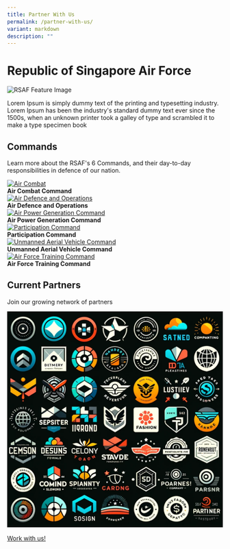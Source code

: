```yaml
---
title: Partner With Us
permalink: /partner-with-us/
variant: markdown
description: ""
---
```

<h1>Republic of Singapore Air Force</h1>
<img alt="RSAF Feature Image" src="https://static1.straitstimes.com.sg/s3fs-public/styles/large30x20/public/articles/2021/05/24/yq-rsaf-24052025.jpg?VersionId=Tls5k2P1aPwDf.V.RXmzxGL5oTkQeWas">
<p>
  Lorem Ipsum&nbsp;is simply dummy text of the printing and typesetting
  industry. Lorem Ipsum has been the industry's standard dummy text ever since
  the 1500s, when an unknown printer took a galley of type and scrambled it to
  make a type specimen book
</p>
<h2>Commands</h2>
<p>
  Learn more about the RSAF's 6 Commands, and their day-to-day responsibilities
  in defence of our nation.
</p>
<div class="row">
  <div class="col">
    <div class="card sgds">
      <a href="https://www.mindef.gov.sg/web/portal/rsaf/rsaf-forces/commands/detail/air-combat-command" class="card-link">
        <img src="https://www.mindef.gov.sg/web/wcm/connect/rsaf/f09f28d1-14c2-45a5-9477-527222cae18d/Air-Combat-Command.png?MOD=AJPERES&amp;CACHEID=ROOTWORKSPACE.Z18\_1QK41482L8HD90QOSSLBSG34O4-f09f28d1-14c2-45a5-9477-527222cae18d-mBdlcG7" alt="Air Combat" class="card-img-top">
      </a>
      <div class="header">
        <b>Air Combat Command</b>
      </div>
    </div>
  </div>
  <div class="col">
    <div class="card sgds">
      <a href="https://www.mindef.gov.sg/web/portal/rsaf/rsaf-forces/commands/detail/air-defence-operations-command" class="card-link">
        <img src="https://www.mindef.gov.sg/web/wcm/connect/rsaf/5d5dc237-1764-4c87-9605-e93ee4cfb2ff/Air-Defence-and-Operations-Command.png?MOD=AJPERES&amp;CACHEID=ROOTWORKSPACE.Z18_1QK41482L8HD90QOSSLBSG34O4-5d5dc237-1764-4c87-9605-e93ee4cfb2ff-mBdlxGg" alt="Air Defence and Operations" class="card-img-top">
      </a>
      <div class="header">
        <b>Air Defence and Operations</b>
      </div>
    </div>
  </div>
  <div class="col">
    <div class="card sgds">
      <a href="https://www.mindef.gov.sg/web/portal/rsaf/rsaf-forces/commands/detail/air-power-generation-command" class="card-link">
        <img src="https://www.mindef.gov.sg/web/wcm/connect/rsaf/bc8f8cb8-910e-4844-bbc1-2250b042b1cf/Air-Power-Generation-Command.png?MOD=AJPERES&amp;CACHEID=ROOTWORKSPACE.Z18_1QK41482L8HD90QOSSLBSG34O4-bc8f8cb8-910e-4844-bbc1-2250b042b1cf-mBdpYEJ" alt="Air Power Generation Command" class="card-img-top">
      </a>
      <div class="header">
        <b>Air Power Generation Command</b>
      </div>
    </div>
  </div>
</div>
<div class="row">
  <div class="col">
    <div class="card sgds">
      <a href="https://www.mindef.gov.sg/web/portal/rsaf/rsaf-forces/commands/detail/participation-command" class="card-link">
        <img src="https://www.mindef.gov.sg/web/wcm/connect/rsaf/a0b0322d-7123-414f-b3f0-5419f5374b10/Participation-Command.png?MOD=AJPERES&amp;CACHEID=ROOTWORKSPACE.Z18_1QK41482L8HD90QOSSLBSG34O4-a0b0322d-7123-414f-b3f0-5419f5374b10-mBdrffN" alt="Participation Command" class="card-img-top">
      </a>
      <div class="header">
         <b>Participation Command</b>
       </div>
      </div>
  </div>
    <div class="col">
      <div class="card sgds">
         <a href="https://www.mindef.gov.sg/web/portal/rsaf/rsaf-forces/commands/detail/unmanned-aerial-vehicle-command" class="card-link">
          <img src="https://www.mindef.gov.sg/web/wcm/connect/rsaf/1c6bad85-9f3f-4296-b35b-338b545bc6f2/UAV-Command.png?MOD=AJPERES&amp;CACHEID=ROOTWORKSPACE.Z18_1QK41482L8HD90QOSSLBSG34O4-1c6bad85-9f3f-4296-b35b-338b545bc6f2-mBdvCZO" alt="Unmanned Aerial Vehicle Command" class="card-img-top">
        </a>
        <div class="header">
         <b>Unmanned Aerial Vehicle Command</b>
       </div>
      </div>
    </div>
    <div class="col">
      <div class="card sgds">
        <a href="https://www.mindef.gov.sg/web/portal/rsaf/rsaf-forces/commands/detail/air-force-training-command" class="card-link">
          <img src="https://www.mindef.gov.sg/web/wcm/connect/rsaf/f7eb8601-f1dd-4b4a-8ed8-86362076852e/Air-Force-Training-Command.png?MOD=AJPERES&amp;CACHEID=ROOTWORKSPACE.Z18_1QK41482L8HD90QOSSLBSG34O4-f7eb8601-f1dd-4b4a-8ed8-86362076852e-mJ4nEWv" alt="Air Force Training Command" class="card-img-top">
        </a>
        <div class="header">
         <b>Air Force Training Command</b>
       </div>
      </div>
    </div>
  </div>
  <h2>Current Partners</h2>
  <p>Join our growing network of partners</p>
  <img alt="Partners" src="/images/Placeholder%20test%20images%20/fake%20partners.png">
  <p>
    <a class="bp-button is-primary is-uppercase search-button" href="https://www.mindef.gov.sg/web/portal/rsaf/home/">Work with us!</a>
  </p>

